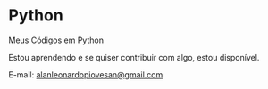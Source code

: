 # Python
  Meus Códigos em Python

Estou aprendendo e se quiser contribuir com algo, estou disponível.

E-mail: alanleonardopiovesan@gmail.com